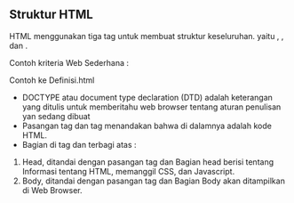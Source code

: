 ## Struktur HTML

HTML menggunakan tiga tag untuk membuat struktur keseluruhan. yaitu <html>, <head>, dan <body>.

Contoh kriteria Web Sederhana :

Contoh ke Definisi.html

- DOCTYPE atau document type declaration (DTD) adalah keterangan yang ditulis untuk memberitahu web browser tentang aturan penulisan yan sedang dibuat
- Pasangan tag <html> dan tag </html> menandakan bahwa di dalamnya adalah kode HTML.
- Bagian di tag <html> dan </html> terbagi atas :

1. Head, ditandai dengan pasangan tag <head> dan </head>
   Bagian head berisi tentang Informasi tentang HTML, memanggil CSS, dan Javascript.
2. Body, ditandai dengan pasangan tag <body> dan </body>
   Bagian Body akan ditampilkan di Web Browser.
